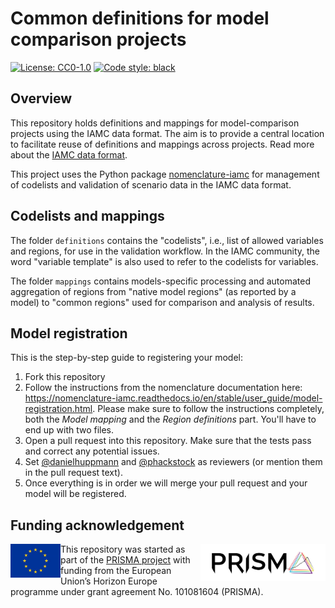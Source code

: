 # Common definitions for model comparison projects

[![License: CC0-1.0](https://img.shields.io/github/license/iamConsortium/common-definitions)](https://github.com/IAMconsortium/common-definitions/blob/main/LICENSE)
[![Code style: black](https://img.shields.io/badge/code%20style-black-000000.svg)](https://github.com/psf/black)

## Overview

This repository holds definitions and mappings for model-comparison projects using the IAMC data format.
The aim is to provide a central location to facilitate reuse of definitions and mappings across projects.
Read more about the [IAMC data format](https://docs.ece.iiasa.ac.at/iamc.html).

This project uses the Python package [nomenclature-iamc](https://nomenclature-iamc.readthedocs.io)
for management of codelists and validation of scenario data in the IAMC data format.

## Codelists and mappings

The folder `definitions` contains the "codelists", i.e., list of allowed variables and
regions, for use in the validation workflow. In the IAMC community, the word
"variable template" is also used to refer to the codelists for variables.

The folder `mappings` contains models-specific processing and automated
aggregation of regions from "native model regions" (as reported by a model) to
"common regions" used for comparison and analysis of results.

## Model registration

This is the step-by-step guide to registering your model:

1. Fork this repository
2. Follow the instructions from the nomenclature documentation here: <https://nomenclature-iamc.readthedocs.io/en/stable/user_guide/model-registration.html>. 
Please make sure to follow the instructions completely, both the _Model mapping_ and the _Region definitions_ part. You'll have to end up with two files.
3. Open a pull request into this repository. Make sure that the tests pass and
   correct any potential issues.
4. Set [@danielhuppmann](https://github.com/danielhuppmann) and [@phackstock](https://github.com/phackstock)
   as reviewers (or mention them in the pull request text).
5. Once everything is in order we will merge your pull request and your model will be registered.

## Funding acknowledgement

<img src="./_static/prisma-logo.png" width="200" align="right" alt="PRISMA logo" />

<img src="./_static/EU-logo-300x201.jpg" width="80" height="54" align="left" alt="EU logo" />
This repository was started as part of the <a href="https://www.net0prisma.eu">PRISMA project</a>
with funding from the European Union’s Horizon Europe programme
under grant agreement No. 101081604 (PRISMA).
